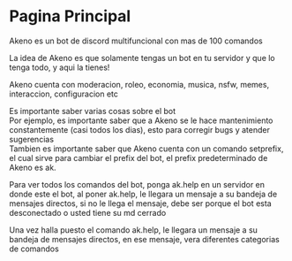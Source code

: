 # Pagina Principal

Akeno es un bot de discord multifuncional con mas de 100 comandos  


La idea de Akeno es que solamente tengas un bot en tu servidor y que lo tenga todo, y aqui la tienes!

Akeno cuenta con moderacion, roleo, economia, musica, nsfw, memes, interaccion, configuracion etc

Es importante saber varias cosas sobre el bot  
Por ejemplo, es importante saber que a Akeno se le hace mantenimiento constantemente \(casi todos los dias\), esto para corregir bugs y atender sugerencias  
Tambien es importante saber que Akeno cuenta con un comando setprefix, el cual sirve para cambiar el prefix del bot, el prefix predeterminado de Akeno es ak.

Para ver todos los comandos del bot, ponga ak.help en un servidor en donde este el bot, al poner ak.help, le llegara un mensaje a su bandeja de mensajes directos, si no le llega el mensaje, debe ser porque el bot esta desconectado o usted tiene su md cerrado

Una vez halla puesto el comando ak.help, le llegara un mensaje a su bandeja de mensajes directos, en ese mensaje, vera diferentes categorias de comandos

